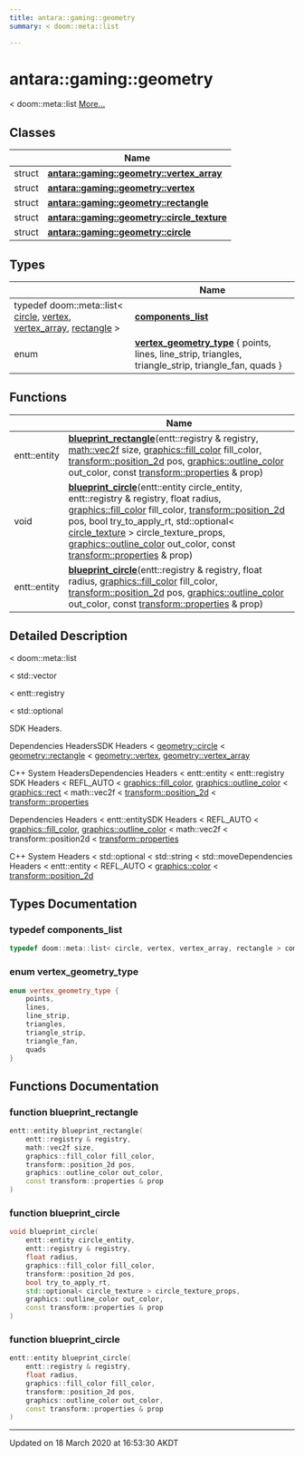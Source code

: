 ```yaml
---
title: antara::gaming::geometry
summary: < doom::meta::list  

---
```


# antara::gaming::geometry




< doom::meta::list  [More...](#detailed-description)






## Classes

|                | Name           |
| -------------- | -------------- |
| struct | **[antara::gaming::geometry::vertex_array](Classes/structantara_1_1gaming_1_1geometry_1_1vertex__array.md)**  |
| struct | **[antara::gaming::geometry::vertex](Classes/structantara_1_1gaming_1_1geometry_1_1vertex.md)**  |
| struct | **[antara::gaming::geometry::rectangle](Classes/structantara_1_1gaming_1_1geometry_1_1rectangle.md)**  |
| struct | **[antara::gaming::geometry::circle_texture](Classes/structantara_1_1gaming_1_1geometry_1_1circle__texture.md)**  |
| struct | **[antara::gaming::geometry::circle](Classes/structantara_1_1gaming_1_1geometry_1_1circle.md)**  |

## Types

|                | Name           |
| -------------- | -------------- |
| typedef doom::meta::list< [circle](Classes/structantara_1_1gaming_1_1geometry_1_1circle.md), [vertex](Classes/structantara_1_1gaming_1_1geometry_1_1vertex.md), [vertex_array](Classes/structantara_1_1gaming_1_1geometry_1_1vertex__array.md), [rectangle](Classes/structantara_1_1gaming_1_1geometry_1_1rectangle.md) > | **[components_list](Namespaces/namespaceantara_1_1gaming_1_1geometry.md#typedef-components_list)**  |
| enum | **[vertex_geometry_type](Namespaces/namespaceantara_1_1gaming_1_1geometry.md#enum-vertex_geometry_type)** { points, lines, line_strip, triangles, triangle_strip, triangle_fan, quads } |

## Functions

|                | Name           |
| -------------- | -------------- |
| entt::entity | **[blueprint_rectangle](Namespaces/namespaceantara_1_1gaming_1_1geometry.md#function-blueprint_rectangle)**(entt::registry & registry, [math::vec2f](Classes/classantara_1_1gaming_1_1math_1_1basic__vector.md) size, [graphics::fill_color](Classes/structantara_1_1gaming_1_1graphics_1_1fill__color.md) fill_color, [transform::position_2d](Classes/structantara_1_1gaming_1_1transform_1_1position__2d.md) pos, [graphics::outline_color](Classes/structantara_1_1gaming_1_1graphics_1_1outline__color.md) out_color, const [transform::properties](Classes/structantara_1_1gaming_1_1transform_1_1properties.md) & prop)  |
| void | **[blueprint_circle](Namespaces/namespaceantara_1_1gaming_1_1geometry.md#function-blueprint_circle)**(entt::entity circle_entity, entt::registry & registry, float radius, [graphics::fill_color](Classes/structantara_1_1gaming_1_1graphics_1_1fill__color.md) fill_color, [transform::position_2d](Classes/structantara_1_1gaming_1_1transform_1_1position__2d.md) pos, bool try_to_apply_rt, std::optional< [circle_texture](Classes/structantara_1_1gaming_1_1geometry_1_1circle__texture.md) > circle_texture_props, [graphics::outline_color](Classes/structantara_1_1gaming_1_1graphics_1_1outline__color.md) out_color, const [transform::properties](Classes/structantara_1_1gaming_1_1transform_1_1properties.md) & prop)  |
| entt::entity | **[blueprint_circle](Namespaces/namespaceantara_1_1gaming_1_1geometry.md#function-blueprint_circle)**(entt::registry & registry, float radius, [graphics::fill_color](Classes/structantara_1_1gaming_1_1graphics_1_1fill__color.md) fill_color, [transform::position_2d](Classes/structantara_1_1gaming_1_1transform_1_1position__2d.md) pos, [graphics::outline_color](Classes/structantara_1_1gaming_1_1graphics_1_1outline__color.md) out_color, const [transform::properties](Classes/structantara_1_1gaming_1_1transform_1_1properties.md) & prop)  |




## Detailed Description

< doom::meta::list 

























< std::vector

< entt::registry

< std::optional

SDK Headers.

Dependencies HeadersSDK Headers < [geometry::circle](Classes/structantara_1_1gaming_1_1geometry_1_1circle.md) < [geometry::rectangle](Classes/structantara_1_1gaming_1_1geometry_1_1rectangle.md) < [geometry::vertex](Classes/structantara_1_1gaming_1_1geometry_1_1vertex.md), [geometry::vertex_array](Classes/structantara_1_1gaming_1_1geometry_1_1vertex__array.md)

C++ System HeadersDependencies Headers < entt::entity < entt::registry SDK Headers < REFL_AUTO < [graphics::fill_color](Classes/structantara_1_1gaming_1_1graphics_1_1fill__color.md), [graphics::outline_color](Classes/structantara_1_1gaming_1_1graphics_1_1outline__color.md) < [graphics::rect](Classes/structantara_1_1gaming_1_1graphics_1_1rect.md) < math::vec2f < [transform::position_2d](Classes/structantara_1_1gaming_1_1transform_1_1position__2d.md) < [transform::properties](Classes/structantara_1_1gaming_1_1transform_1_1properties.md)

Dependencies Headers < entt::entitySDK Headers < REFL_AUTO < [graphics::fill_color](Classes/structantara_1_1gaming_1_1graphics_1_1fill__color.md), [graphics::outline_color](Classes/structantara_1_1gaming_1_1graphics_1_1outline__color.md) < math::vec2f < transform::position2d < [transform::properties](Classes/structantara_1_1gaming_1_1transform_1_1properties.md)

C++ System Headers < std::optional < std::string < std::moveDependencies Headers < entt::entity < REFL_AUTO < [graphics::color](Classes/structantara_1_1gaming_1_1graphics_1_1color.md) < [transform::position_2d](Classes/structantara_1_1gaming_1_1transform_1_1position__2d.md)



## Types Documentation

### typedef components_list

```cpp
typedef doom::meta::list< circle, vertex, vertex_array, rectangle > components_list;
```




























### enum vertex_geometry_type

```cpp
enum vertex_geometry_type {
    points,
    lines,
    line_strip,
    triangles,
    triangle_strip,
    triangle_fan,
    quads
}
```





























## Functions Documentation

### function blueprint_rectangle

```cpp
entt::entity blueprint_rectangle(
    entt::registry & registry,
    math::vec2f size,
    graphics::fill_color fill_color,
    transform::position_2d pos,
    graphics::outline_color out_color,
    const transform::properties & prop
)
```




























### function blueprint_circle

```cpp
void blueprint_circle(
    entt::entity circle_entity,
    entt::registry & registry,
    float radius,
    graphics::fill_color fill_color,
    transform::position_2d pos,
    bool try_to_apply_rt,
    std::optional< circle_texture > circle_texture_props,
    graphics::outline_color out_color,
    const transform::properties & prop
)
```




























### function blueprint_circle

```cpp
entt::entity blueprint_circle(
    entt::registry & registry,
    float radius,
    graphics::fill_color fill_color,
    transform::position_2d pos,
    graphics::outline_color out_color,
    const transform::properties & prop
)
```
































-------------------------------

Updated on 18 March 2020 at 16:53:30 AKDT